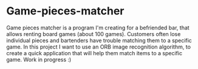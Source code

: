# Game-pieces-matcher
 
Game pieces matcher is a program I'm creating for a befriended bar, that allows renting board games (about 100 games).
Customers often lose individual pieces and bartenders have trouble matching them to a specific game.
In this project I want to use an ORB image recognition algorithm, to create a quick application that will help them match items to a specific game.
Work in progress :)
